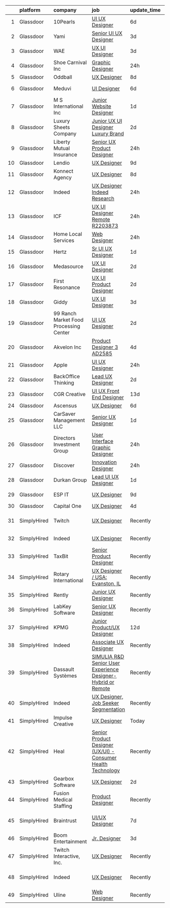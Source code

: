 

|    | platform    | company                                | job                                                                                                                                                                                                                                                                                                                                                                                                                                                                                                                                                                                                                                                                                                                                                                                                                                                                                                                                                                                                                                                                                                                                                                                                                                                                                                    | update_time   | location                      |
|---:|:------------|:---------------------------------------|:-------------------------------------------------------------------------------------------------------------------------------------------------------------------------------------------------------------------------------------------------------------------------------------------------------------------------------------------------------------------------------------------------------------------------------------------------------------------------------------------------------------------------------------------------------------------------------------------------------------------------------------------------------------------------------------------------------------------------------------------------------------------------------------------------------------------------------------------------------------------------------------------------------------------------------------------------------------------------------------------------------------------------------------------------------------------------------------------------------------------------------------------------------------------------------------------------------------------------------------------------------------------------------------------------------|:--------------|:------------------------------|
|  1 | Glassdoor   | 10Pearls                               | [UI UX Designer](https://www.glassdoor.com/partner/jobListing.htm?pos=115&ao=1110586&s=58&guid=00000182b4e401ca8cf4d1ce8aab8941&src=GD_JOB_AD&t=SR&vt=w&cs=1_b14c8990&cb=1660892218157&jobListingId=1008068339387&cpc=8A48E7D5890B96AC&jrtk=3-0-1gaqe80feih7t801-1gaqe80g0ghqi800-ed42256ef29aac25--6NYlbfkN0AZhccrYCUSJlZEde1UnGXnwlG1V9FU8luw-eezWnVYrwyqiUgM7CrsMn5ovYsWa9GV-mKp_rYDWUG9r2XSS5MXh8_Q-Vde3_pQidAfGnJ5vR87V7nutRlqXDXOcjcwfqKrhYGxJCuEwaod5jPnoJR6rHahD6yaDDE3OaUSfviuyOel2WMFyfUjanNNTw-As4mIWgeMsdFEgdSVdljJZXGv5S29go5jRDio_wX_SZ2sfkV-vSL0bF5EIPN_XM_0hNY-WpFSv-JMa3RAsW-2wuhoHll57Z5ENXWOumhOTJbW64ZLoQaaeqL6EBtACBMtIIow6_4AwS1-rXYXB7MJct0WBwMCLU2I0vUMuaix1zjUtJJP_XsPQHMZ6jN-Kvns_red4DothcBmkBj3imhQZoSTs6yEAXRcIHSfNLFd2UCGY0-ed1-n1WB-7md38Rem5LA%3D)                                                                                                                                                                                                                                                                                                                                                                                                                                                                                                                     | 6d            | Tysons Corner, VA             |
|  2 | Glassdoor   | Yami                                   | [Senior UI UX Designer](https://www.glassdoor.com/partner/jobListing.htm?pos=117&ao=1110586&s=58&guid=00000182b4e401ca8cf4d1ce8aab8941&src=GD_JOB_AD&t=SR&vt=w&ea=1&cs=1_4a8ba515&cb=1660892218157&jobListingId=1008072292653&cpc=E04C949A9101C6A2&jrtk=3-0-1gaqe80feih7t801-1gaqe80g0ghqi800-8fe57314eb925a75--6NYlbfkN0DsBOlmEAMqZtav1V1WKZO3RUElpafjggtWvxyDQ3xFSp838B2Cke2NmBlZnmS72yL4sjK165oafWdd3T1ibrs6M53KQ3suoJIc8f_yAK6EOGe_TV01OzYZ8_jSvqYzM2_K2P1bCOY90f9JWf5my5DVmPcOREBN51c5S3NWb-lfVjY4sb5fXy1gdakqt-aW9V2eUqdbA0RgjPdsi3EEPuaWBpzWKeg4gJvkfvsKU-BtXcGKBbQrm_4XMJAiXLCaqg7FdXy1SiUtQ844ELej4QMz5Qo2dL-pz6IqaXDUD4A5I_dzWlnXMWNJRRLJbf5oGRrpDRhrNn2d-q8rqwK7olsyscwfqGCJcDeryoWeAMiXhuZSnzMOtmDdXnWfxxqTKKQRKXqzTIHZOoSrzWUDK7GLM5uckbnIYF-H47c920-rm0u2yKyPqIw298iACvb-XqG83cAxNRERaLtFZZTWwdRY5c-0H2Q-MpMnVI70j8ZMUUCgWcFnKosBVAIkeGNAcvj_NI_QKXnIMg%3D%3D)                                                                                                                                                                                                                                                                                                                                                                                                                           | 3d            | Brea, CA                      |
|  3 | Glassdoor   | WAE                                    | [UX UI Designer](https://www.glassdoor.com/partner/jobListing.htm?pos=111&ao=1110586&s=58&guid=00000182b4e401ca8cf4d1ce8aab8941&src=GD_JOB_AD&t=SR&vt=w&ea=1&cs=1_7d9ff309&cb=1660892218157&jobListingId=1008071569353&cpc=40021B6B9FB64F38&jrtk=3-0-1gaqe80feih7t801-1gaqe80g0ghqi800-6911699f14f7299b--6NYlbfkN0Bl9QJxqCZcWcAyXa034HOvbvet4oZucNDN581_ynRfl1w4Z2vSbYLN9J-8UY_LNbigfVgf7rLsZLZhP8JLW-j1J1fPfhutS-AJo4xdbvcNNY_Of7F3E0_8M2DnWvfsBL9D2vuWh9ZMJdjpL0ryj9tSIDe6iLz56nPC9JZDAzcRuAtLwtMBc-5dNFrDTUo_JErZPqj0do1vW4iwB1XkGLSFASeUkrdBFrjgFr0L60sAL_wXeRSin9EdFItpH9PTAq6KIVGL2iR68EnYcg-eQsknRAgacgx5khCYQN1taEEZrGUyZc9EHaS_MEAgvmGCyLS_RTDspVWBMARsEcDXg8WOZTRGTvJIKnNQjceiX3b7gtSp6tBHmA1SFlK7B6k_HsvCgj3iK7hAm8JEvL6zUk54FgotS3gc3a3dbxAOOdFbwlMb35Q0humbDh2yTrBRUQ6YQL12pbR4zgJKAtEMNtZWpxIpqNIvypG8gp_KFjD4X15BdBeBYVMDkDdOkhqyPhfEvrdpjJSPqg%3D%3D)                                                                                                                                                                                                                                                                                                                                                                                                                                  | 3d            | Rochester, NY                 |
|  4 | Glassdoor   | Shoe Carnival  Inc                     | [Graphic Designer](https://www.glassdoor.com/partner/jobListing.htm?pos=110&ao=1110586&s=58&guid=00000182b4e401ca8cf4d1ce8aab8941&src=GD_JOB_AD&t=SR&vt=w&ea=1&cs=1_2b0deb0b&cb=1660892218157&jobListingId=1008079094688&cpc=6FC5BA77C9A4CD78&jrtk=3-0-1gaqe80feih7t801-1gaqe80g0ghqi800-08ec2dc67172a84d--6NYlbfkN0DXBwa3qOAti5dsH4cJZzTtmfpav-_FjW2Cv9p6tjCthiXDFy3D4l_KnkK69y7sNZFUwtx8s_j24f4-TvfbvdwKrippb0s9RXQlCIGPXhpVbORsWhW-h7QjPublLOaFFfO7zfO1J4we_DA1WqlknePeG0kPf6VKGC5ivcSD9MmUHHbQYitDDaIdbkDsFfkrFAVWGi8yEhBB4NJv9NX7j8NRIOki86-h8AgkhY9jKvmhi7TWWhrZLC1tXEtljotVUlewT18W32TLFvOxilVqvK_5oCn5FdI_tD2cMsBhBNPIKuyG2kSORzggmeEedCeVzs0rGGiKQ38jP5g9jBLnUzqTLbENU9tTUiio8l2qG-YeLETUKiu0F5UufD1SqUdflkN-tfvQULsayIUvcI37a3iZQoRlQb6S0nO8ucGkZU9soTiEc4EthpQcK3HMQ9prVB4E0ttKRgar7Uq_Dw1MkLRhS0pUgyr7q4OPUdubruf1Llx8uyNuvaP7UfnHoITJLKQ%3D)                                                                                                                                                                                                                                                                                                                                                                                                                                              | 24h           | Fort Mill, SC                 |
|  5 | Glassdoor   | Oddball                                | [UX Designer](https://www.glassdoor.com/partner/jobListing.htm?pos=126&ao=1110586&s=58&guid=00000182b4e401ca8cf4d1ce8aab8941&src=GD_JOB_AD&t=SR&vt=w&ea=1&cs=1_68dd4696&cb=1660892218158&jobListingId=1008065550748&cpc=3DB599BF2F4828F0&jrtk=3-0-1gaqe80feih7t801-1gaqe80g0ghqi800-13a53b514d376306--6NYlbfkN0DziAWqLD5XV9TlwCv7ToMcEMGvo4Y0raIGKY7Wg0KrL3iGx5yGQHVpqcwrH9QCqcIn6oJl25_MGg_osxpx4uNaq9xXD3FGBjmBsJ9oWYNFeW9KjNwwlEIO1ycXpO1bypm5bsoa8-TPq5q4RC-KmjUN-AvNciVI0QPCmdJBQznJb3H82UpKN-dvarcR4msHSuCbt3BXYluttWzpUK2rVpaWS5KP7gJyBShJdqo2cxuZuamOYRTadaOObekPvW-1sqjQp4F0_QtVmHcyOng7N3OlhhQiwfm_wBbOsw-rNNNHaxDNVDo9_kIurk2vJG6B9chrV5Rm0uq6T353DszxYSEW6MJuWaFJfGhFeXdR4MApsUDU2rxhTev1mkTUAtV79kghAsSNIlAoN0khhQgb5R5kQujFR3lMZsVPPONLtobVM2Kf0h8pVx0nkEuK316KXL65hT_Xd0KdxdAdtOy-_mARnLAyklJPQPN2IFJBbJdTKZiUpFHsMo4w)                                                                                                                                                                                                                                                                                                                                                                                                                                                                 | 8d            | Remote                        |
|  6 | Glassdoor   | Meduvi                                 | [UI Designer](https://www.glassdoor.com/partner/jobListing.htm?pos=121&ao=1110586&s=58&guid=00000182b4e401ca8cf4d1ce8aab8941&src=GD_JOB_AD&t=SR&vt=w&ea=1&cs=1_e15d3056&cb=1660892218158&jobListingId=1008068881502&cpc=5C70DC7FEE0D01B1&jrtk=3-0-1gaqe80feih7t801-1gaqe80g0ghqi800-980308700143d62d--6NYlbfkN0DVRqkzmoOxYUgbtv_NK1ArUzMkNzca3f6VDkrWk8UyNANrT2oS1mH125LnxL2g3tbIp5mPYmdvEbDMw3koENZl39s8SGzhP_4YQKb6Mt_cXZZFdXmnjxnNbmn8pPlfIhVsoPUiIOjLHpmC4DnaSbbPOhdnJXldqz219CVPfepm2zEUyvcfpZMITFD-hJmLEl2KI8fMTkRgH2uUZK6okBGe8lxaXKd5qRTQYqjblHvGOu_9yo707ZxQg5nUk8wUvanRcYqE8J49AALdzsj54fcAkeR8fAxJ5Ut-DX9ILfbB_yTBtV7FZZrdLy-Fgm_jN-AtCrY2WuHdq3zH_VlOZI90BpI7ozFHp9Ml_UenSK4tdlsI150Jy_ib59MWFL8mwPBg-lsuOm4QdEWbJetmZC53OhHgMnCqVte88Ldtlw7PbgjYGDJePFf_IKEsuBCl977DxA0q0bp-nGlon9Pv_YnPot1ovMcJqR0Q416ZpZu16NTR-rK6ntEidUdjAV8-rO0%3D)                                                                                                                                                                                                                                                                                                                                                                                                                                                   | 6d            | Pawtucket, RI                 |
|  7 | Glassdoor   | M S International  Inc                 | [Junior Website Designer](https://www.glassdoor.com/partner/jobListing.htm?pos=120&ao=1110586&s=58&guid=00000182b4e401ca8cf4d1ce8aab8941&src=GD_JOB_AD&t=SR&vt=w&ea=1&cs=1_33771331&cb=1660892218158&jobListingId=1008076344614&cpc=632C08DE5A4EA969&jrtk=3-0-1gaqe80feih7t801-1gaqe80g0ghqi800-0cdeb1e93820ea3b--6NYlbfkN0Agvv2PNrG4fo17wRjtZaDfm_r31jTH_nsFWftIhApXGNfkzB-0xlDOpFGDjaoTkELdz_ocnpU_q83d42tEL11bC-gek6fd3ZtJ1kVJ1gN-Wyk_ASHSN6tAnID4dCZIduiFVsbuazI75ZKxA_RqFjheHRtjhndEITHL8htmG7CP8UA7h5XoFVRa-1Ix9T4YiSUGvftzcYtxRgTnpo3P490tvsj_lgrAHehA4I9DYwDwwZAdKEj8h8aWRQUd9o9x8e4OxIUbXVV32sCl8JJEyl72OhAW77FWxGOA_GmbvSpTEZYHT234AJ4B6ga-ID4TSeVSUsV0yi4vBvPkSYSVObKluHjJLcMRorZMO9wGBuXr6hToXdMqDgUP2TAY8wMoYv_PN91xTykhux8O1DRHcnyw2b0TShECua1kf79qvgummowYm56k05TN2ibNuUOmSHFFUEimxCuAjq2bsuEoLV-0zvAFPhBMNYHQDvi691AbRZEyb8m0i_7egxJq6E_yCXGpBan2czAqwA%3D%3D)                                                                                                                                                                                                                                                                                                                                                                                                                         | 1d            | Atlanta, GA                   |
|  8 | Glassdoor   | Luxury Sheets Company                  | [Junior UX UI Designer   Luxury Brand](https://www.glassdoor.com/partner/jobListing.htm?pos=125&ao=1110586&s=58&guid=00000182b4e401ca8cf4d1ce8aab8941&src=GD_JOB_AD&t=SR&vt=w&ea=1&cs=1_8745407e&cb=1660892218158&jobListingId=1008073834409&cpc=BAEB662971763A76&jrtk=3-0-1gaqe80feih7t801-1gaqe80g0ghqi800-7255d45d9ae31c4e--6NYlbfkN0Br7LtEJ0DFlkoiDlUMZAOpIyS8LeaymB875v0QIbCYGW-5913O_i6MmyiujM7eVxmufN6tZLrSMix7XAxYWWByzdx-IQqZWIlyabYj6Zqs9Neb9SKzuzDG5K2fcVNlifcn8N6l2oX06OWSr4fT-YnFYIssD9-PnOJ_YVgGEeQvrFq2h6TzJ9WWOW2vsduq_BIOLSJ3profKQTrL8YKy-baUSnN78g8V-Tgs9Y7C5DuOybQHImJMsEvZ_Yj1YpHVnZ8zRoKI4YNc3o0cvb-f8n0Yem8g4FpSihYg3AgFTOkYfdATmuW5rHspruECL4-8BzH-MuDpRjMPlD6YxNqcdB6l3PDg_t7zSj4Nvoeq_ZsyLn7B1T6LUFVsJN8sRnrkvpHN0Mra-vCsCrxZPs4Kl1HmEDakmoUaxLgAcUa_LFavUkOH-fOiNp27C39OLvF6vnNK-T28oyoUeTQcFtkA-KBSyr8ltZCz5aksVED4HtrVdKM4vg3mG3xWVJwRJC7Mx7bh_Zrza0lvQ6TsAr3b270)                                                                                                                                                                                                                                                                                                                                                                                                        | 2d            | Mount Holly, NJ               |
|  9 | Glassdoor   | Liberty Mutual Insurance               | [Senior UX Product Designer](https://www.glassdoor.com/partner/jobListing.htm?pos=114&ao=1110586&s=58&guid=00000182b4e401ca8cf4d1ce8aab8941&src=GD_JOB_AD&t=SR&vt=w&cs=1_3a3fe45c&cb=1660892218157&jobListingId=1008079254936&cpc=6EF74AC2F94C1840&jrtk=3-0-1gaqe80feih7t801-1gaqe80g0ghqi800-167f61ba4c90c413--6NYlbfkN0D19kSVUiNzG2UWy1lRGehFMusHrHGUl8ru40ax50wmt-THYVDVXiQ1RxehNPznEJEgDFJ_Po_ojUknRIMSbhcv3hLRHaNBjkPkODjvV4e9XgOxx7Xx0orrY4_XcCHzVP_WtpVxnaT3w_Ir5z0ALzLUPh8B9e8XFHgpHsOyu_RBQxNdmF8ulanT4pc2wQHQQ4WSPfCRpmVn9Y3ebFKeLkqjMCkCevT_hLlPrgP8Nx6jSjuYdP5-cCgbQvg75k5jmF9RSGL0q1OEe_-NFkXWuXoa3Y7OR7FaXDHFQ0X2OzIPxdntAeUEHfEjoboebzvGrseMXjAgolrojtiGqyXe8YfaA6i5MLBEBrOFB_fac9zWMVmDb3yKFn7kXU8dH2fvx7Vfg0jGLADgMGCVk71crxZzQBgupL1ka1pnJxIxouPbG0aNQnqnzYKb7vwAZYvqswMqUnnrLoWS9ZXkKPY_2x3HVwkUMNbXTKxL06fHUzBIHWjEBcriT64NZ-HW4deMxyLLVlR-oh8d7WTTiFu0Odj5GYU4Wfk1Dngw0iN_MvkrbMtSO6RZDctLBBs2QVPt-1YKSBBTCzRp_MFnHsUoDk_9eVfpof_mKwc_xKGAygS3_LEoT-x6RmETppP5pMK2q2A_vHPCQxKvXA%3D%3D)                                                                                                                                                                                                                                                                                           | 24h           | Remote                        |
| 10 | Glassdoor   | Lendio                                 | [UX Designer](https://www.glassdoor.com/partner/jobListing.htm?pos=101&ao=1110586&s=58&guid=00000182b4e401ca8cf4d1ce8aab8941&src=GD_JOB_AD&t=SR&vt=w&ea=1&cs=1_0fef1b5b&cb=1660892218156&jobListingId=1008063542925&cpc=C6B4EF5A80B9F897&jrtk=3-0-1gaqe80feih7t801-1gaqe80g0ghqi800-a6cf33f0da7aa4ab--6NYlbfkN0DeDTa8A5XXaP3hF5RUeGNUidlMB_lbQpEViSkLjPD18H4tnerHt4majvAAfyJrokhbXvatFXVw-Z_JJ4Q9pLj-hnrVK8uKuSnv5vvZvQV8dgHtf_LwYcQ66ho1cgvat75PWBUsuNN3nGAYgPZI1m-hlPHpuHTMp3a7gX3bplL-O_1icY7v_BGwJEDAFnLsDEjH7XkHK55utigFf1L1aBz3sHRmn1bcak73KUV2eTYvmoc-I_A_0GjUp33NyEw1M8dRlcqsWN1rCsEauspZpBj2KjUDwSVYYz5ntiopDAh-Dshs51cJhssjCRbpEGJqtkcsEcqUr7ZivjLRVSxln48dQKPI2M4MwUxoyB_0yO9Sb9gjKg2BUnzkoMrRznSzY8MhgSCaZ129jS0OY_ptNjFV5MiKaMpqNZhd2UDtqzFEpY4i1RpxpS8P2BS-a1ihvPpkfD3iY9eC5qquXoyGDC3HKNGWpJ6IDn18cxelWDQiQ7YbTl2F80_EmwnUJLOJM2NN7CvgCTBsvBlGZsyaXH_QMUmuc9Sv-OwPOQpBwy9Po4XWqC3_x8vXnJpANw1JvfHi4nkMRVpEnc0PO0Sj9LFqCB-1sT26dtFIG58Tq0WUjNXpMFCITd4R)                                                                                                                                                                                                                                                                                                                                 | 9d            | Lehi, UT                      |
| 11 | Glassdoor   | Konnect Agency                         | [UX Designer](https://www.glassdoor.com/partner/jobListing.htm?pos=113&ao=1110586&s=58&guid=00000182b4e401ca8cf4d1ce8aab8941&src=GD_JOB_AD&t=SR&vt=w&ea=1&cs=1_840bcf66&cb=1660892218157&jobListingId=1008064930082&cpc=6BF42D0955AE9A34&jrtk=3-0-1gaqe80feih7t801-1gaqe80g0ghqi800-dc02b4f70544bdc2--6NYlbfkN0A-7AasZqH9Qn1Anb5-SGr1cEoKuvdHr_Nh2LwbaEhTGDPwrk31wGzsRusojOHg9Xx7Dh2ZCr8VFGXvIHx5-2sqcFB44Ik97kPjnXtKWEpUpISqjB2sbArCsAsID1ta0fnFl44hx67TjN5R8bTK05EN0qPl108XJpMmlJteIS_zm6elyNbTp4x9v-WeEONkQ2GUmg0gsuoxmHd9Glqg9DPqirCnizbjyDMEIBPE2ulHfng2p4ntBqtGHbI5CBw8i3J_JM-Eho-RS9YQZnVpqIyiwQ85qZUkFXIUpSgWVPCYtca_H7tN7kqh4C39FQ46eMEVL9QyRtWcCYBiQP5EXXdsIuhw84b2J8bKQXlVvgHdkRVOnl0N0wroJN3GLGNq1X8fNmYlGvaPwEMzKHTL30DGcAtH58PIdw0Uw7PGeBvLfnJvjfWiWDUZHA5gWbv-nutVWEETiDGrAgSq9XRADBumpsGmcLYcK7wvQ7X3oyXP7VPMd48Ewj1V)                                                                                                                                                                                                                                                                                                                                                                                                                                                                 | 8d            | Remote                        |
| 12 | Glassdoor   | Indeed                                 | [UX Designer  Indeed Research](https://www.glassdoor.com/partner/jobListing.htm?pos=127&ao=1110586&s=58&guid=00000182b4e401ca8cf4d1ce8aab8941&src=GD_JOB_AD&t=SR&vt=w&cs=1_27167697&cb=1660892218158&jobListingId=1008078754331&cpc=6FC5BA77C9A4CD78&jrtk=3-0-1gaqe80feih7t801-1gaqe80g0ghqi800-f079e87ae7e9ca05--6NYlbfkN0CiRNM7CVr8YueLFKlzwbFWI0o7IjV438l4sVrvKZ0flpURU_mqoI8EbsK64YRr3OARUP61HXq6ewxmXwO2_ICvR5Wd-q5gy1ntIy2ZOm0axFQRgYEJ8fmJe1we47ydkdgpmnPI8h9IzMllxg--bixVRQ4SfLJicWpHcKFlCZ7QTOyorWhJpYA3Y7DaZJymGIt4RzpIIYWNXEpS6Mi6StWzvhr0_mU_RWJ3O6SK6n6bU_JSC2hGzTwLBDsk9yg754olERJEzYPpAmxAabeMuZ8o43UZiQPZlkIiyP9IXDjl_0nWEmjZa9FFbg55Dl-JH2PHOlNMmgt588mFV_7stcaxrJV4Za9EYV_uT3GaE-a60vOOJyE4raM1VWdEdc4hSVomvyVWi1q0ytf59-FRhWz_30sQJOJoVdJu_eW0DCwAhztTgMea1ZmbDJbPuRpVn3YGb9YOtHY18UYfql3n8ToJyWEJ7q0FMubzQUMhpSKJI9KthGUIXG5Noq3eULLJSJax6TDTyY_d6kIrVNIonTEYhILoxF3e2QsEhLQWV9TIVw%3D%3D)                                                                                                                                                                                                                                                                                                                                                                                         | 24h           | San Francisco, CA             |
| 13 | Glassdoor   | ICF                                    | [UX UI Designer   Remote  R2203873 ](https://www.glassdoor.com/partner/jobListing.htm?pos=104&ao=1110586&s=58&guid=00000182b4e401ca8cf4d1ce8aab8941&src=GD_JOB_AD&t=SR&vt=w&ea=1&cs=1_db1e751b&cb=1660892218156&jobListingId=1008078989093&cpc=AF02A54CD0F60729&jrtk=3-0-1gaqe80feih7t801-1gaqe80g0ghqi800-b516ebbcace7f166--6NYlbfkN0DSYylACSg1DQGEyO4cxxwKRDBdzsQD8Ezqb3xaeFD8w4o2dn6uKYBvSUUltmrhMpeYpFOnDtp6ZbUKc_4wB9-1lIrmVGsrhR89mVdeaDHFXZo30w0ODU-FSGg37KS1G0yvNE-vD0--OoettTDrSkbRy4ry0h13vJQkJD6BVXqKkdhRNVNE0TjfS-HTpMqhwIL-8SnyzCiZhgwfkM6z7770kkMM6u6lZDM8yrY-0FoUYcbINdeiouEfjf7tee9pkq_5y9iM5TvMc87mdiZbqpryzaji9YrfIy5z9UJOWVGPjUB9WFr7ZGpM549weKefOB1MyzZTwySNYt2qumse43ZgRK-cjkRCQwpJymqEjShsgTqpS1nGO78c0xEwiMo08lUvxqjW-tnGBb4FQwGjbIhVhfYL9tfJROMUiBwCWpOcNO18IRxahCBm2qqz0dQ-Il-qlTSqZqQqovVhxkExVLE46R091Zcw0U7MRvc5vVQyT-uLBlD2LhNMC5bASk6HHnDGScey4tyvca6EW_iI5YUv)                                                                                                                                                                                                                                                                                                                                                                                                          | 24h           | Remote                        |
| 14 | Glassdoor   | Home   Local Services                  | [Web Designer](https://www.glassdoor.com/partner/jobListing.htm?pos=109&ao=1110586&s=58&guid=00000182b4e401ca8cf4d1ce8aab8941&src=GD_JOB_AD&t=SR&vt=w&ea=1&cs=1_ff039685&cb=1660892218157&jobListingId=1008079005457&cpc=C0FAF87ADD587446&jrtk=3-0-1gaqe80feih7t801-1gaqe80g0ghqi800-9196339225671a71--6NYlbfkN0CaJxK2np_-hEPpVB4e49oBOKeHzxQftKhZTomnqwc475Dy34VE6Z45XteEf49UPongBe91DEkOxKCfyzGH_ZDtwmfgZDz9TpYZvOWuxlupcoGOBwrb1Dm1xFio9DXnOAGYUhi9tnMeiOCQQVfvUuBys-lq9oShBg7I8EOe_SjVZLL9WsGzrIhO1BjXK9f1rdAYIcWCAzThMo_xOjOwef1VgMdgKVYsJodqYSyMME8fcKX-VslELOAAy_rXoroHci18G9l3yjKqNyLSCfHiu9wV9Ghg2t2gixI3ESdLBP4OOnKpIxbxo1HnM39JPI0HmXT9oYG6nLaEnbEJMsHbWEJuk_x-EdjnqT8RMTU-EdqSctnNvurkr2nAxPTyszxT_5a2LVzjRS3pxeyv60WG_lgtruV5Qg5nPzdo5L1YXMVOZrm9nGTAujgoxsoEAXWtrwj_ca20GirN2MLJw-gGzNYn9-qP5MalbgNPaTPL15XEshU0kHJw4zJ9ekvY4V_8blS3Fnflpo7pKQ%3D%3D)                                                                                                                                                                                                                                                                                                                                                                                                                                    | 24h           | Edina, MN                     |
| 15 | Glassdoor   | Hertz                                  | [Sr UI UX Designer](https://www.glassdoor.com/partner/jobListing.htm?pos=107&ao=1110586&s=58&guid=00000182b4e401ca8cf4d1ce8aab8941&src=GD_JOB_AD&t=SR&vt=w&cs=1_87298bac&cb=1660892218156&jobListingId=1008076830522&cpc=EE7F0D06914A6BE7&jrtk=3-0-1gaqe80feih7t801-1gaqe80g0ghqi800-2fd2da87f72e4e66--6NYlbfkN0CY2bW1_UrvxrGosjvcoJFNB3pSLD1pqDJ9L6Rrokobn6ynFDR-KCNFnAqspA82EP7D97uoZB1YjqiiPGJLe-TjOZ8gwdd64KuEkz1mIfoH-52dV5F9s1do4lBLV_PcbMUHt0eSZc0gOK3U5fPEV9VovUNnfmxkFjHCd4dZLwP8VRt30rSKZxHr14Ek0cJg887EAosFVcvyWCYYggFxUhX7sX0Z3ib6-Ml0fnCcgpJnj3wkpx3-n1DnmmOgF1oqo1JfYAxlBscd2h8pSIqDoXkb7mtedwcHRdwHqawpeyVZOQvNH5eBNT4nNa1DcKxfxk5Gg0tP-bSfcLB5tkFf-aHSwOuoUZhSUuLVqcZrG1P9ekIRSbMCovdHgUKGedGSX2h7DeL36at2CODe3_JnQm_GorJB9dyMQcKpFL-LT1csHzWQKH5rQpbFJ0VSoh21kUX17uaXt-AOpEfzozzPhO0OMoyjtX43EOMiMvppL3v6ejMWzdrb5cEn_ee9-8NoG29NB5xmmVr1aQ%3D%3D)                                                                                                                                                                                                                                                                                                                                                                                                                                    | 1d            | Estero, FL                    |
| 16 | Glassdoor   | Medasource                             | [UX UI Designer](https://www.glassdoor.com/partner/jobListing.htm?pos=123&ao=1110586&s=58&guid=00000182b4e401ca8cf4d1ce8aab8941&src=GD_JOB_AD&t=SR&vt=w&ea=1&cs=1_8506577c&cb=1660892218158&jobListingId=1008074169689&cpc=BAB9AA3F436D8911&jrtk=3-0-1gaqe80feih7t801-1gaqe80g0ghqi800-421cb7d4c642c9c8--6NYlbfkN0BhNN3PPgKPbTMZB0Y0J5JTZS3FnMM-ugqbblX4_m-srDJielPNCs_lvQXXEB0CV7NWUgxl5z2t1UIAyCfbjHajsk3oBeuKbPqaf-DtcU4Yj_TKaAt-nJPShDbzxcZ_Hqra1Z5Gt5pYm8uipMHOku06LFgWvZPad8QEgiRWeKiBRorQGUvtnXVfS2LTXhMkTFd6FvZXjcX4OOAKWPsDeiadLqb6SPT5p9R6by2XE-MWQhUj9ftz1i9JLFAs8nXpXCAw3UzHGIapeNhCoNtidSDsuY-7JJipRgbneH4Q39GcFfyUnkNSgzk4BMmLZ5_t361e9bEwL_Zn0O2h_vFKZCiwVTMBtwLQZr3nt3R50zXox1_A_72G9gh72uBX_6mTIRbVy_LVpAnwpojj5ub9NZ9HDbDp3cwiRiRS8kHssy_6JB_-FUTJOUT5794YljlhJyS_jSYKMkqjKs1ThsQq5gkG157gZrwuqY99nFaVXT8w_XWaenJRZpnrsw1GWwqhXys%3D)                                                                                                                                                                                                                                                                                                                                                                                                                                                | 2d            | Deerfield, IL                 |
| 17 | Glassdoor   | First Resonance                        | [UX UI Product Designer](https://www.glassdoor.com/partner/jobListing.htm?pos=128&ao=1110586&s=58&guid=00000182b4e401ca8cf4d1ce8aab8941&src=GD_JOB_AD&t=SR&vt=w&ea=1&cs=1_b8607a96&cb=1660892218159&jobListingId=1008073633770&cpc=01657B10174A43CF&jrtk=3-0-1gaqe80feih7t801-1gaqe80g0ghqi800-45a1e9b2fa0f0f98--6NYlbfkN0A67EbyqQZ2m7633xFuWhEzGHB4JWu7JYf7ZqKJexKnq-ewtEJ0iRSzNpebqvhoIpdb03KCrojhJnEvqOB-r9fr7Ydf0eKQOaScApv75GSj-XgdoSIBLxU7NgNg5yIze3MBoo_oCIvJ8ElDlZjZqUDa2RFmrCrbfBS8wXuJ4jjcFin0dfamKsRszTaw71lgKIEABguS1KXsOmlvq--4XzaMqMNFfOt4SsutFTWM7XZmN7fFk2E56dn9ZQDiCCnH_60aG-Es_yjeQRBDc6GBLc4ONaQV51VxbncDbe9MHnR9guVc3u3J-dfFqV9l3MLVM1jDN4UZK4fSPVMvsxukvjPDoHKVpgQGEIONQAIDpuYIv19Zpzw4jbIcnumF144XSjZKDAhjHetHqmapMnA4Z6_AYbXTID5tRVe716jjqoliyhkuj0bM4TF60sdPGTD4daOAoH4WCzIMTXjUqWqGtIFIo6qZdi0C6rAknMM5g-EQkbTqERywZWLPfhJU31CJw2A%3D)                                                                                                                                                                                                                                                                                                                                                                                                                                        | 2d            | Los Angeles, CA               |
| 18 | Glassdoor   | Giddy                                  | [UX UI Designer](https://www.glassdoor.com/partner/jobListing.htm?pos=105&ao=1110586&s=58&guid=00000182b4e401ca8cf4d1ce8aab8941&src=GD_JOB_AD&t=SR&vt=w&ea=1&cs=1_75b120c2&cb=1660892218156&jobListingId=1008072014535&cpc=3F4BEC3597F56A5D&jrtk=3-0-1gaqe80feih7t801-1gaqe80g0ghqi800-e1e5c4a2a4a42ce7--6NYlbfkN0Cd5ZvLdai7cR0fypH5_WiGezUQesq24dbKuF0ly35yaxRTBN3h8ZOqIYryRHVt6TiXi9NF-jMMuDxLyJVKabQ2BAWpxDOFR-0tnGcLDuFvxKKQuyBUmeYRxhVEY2DmDYoUtzSRaWNkh1V--uyRkgBZMGrF6eh_BBKN5vr6D1jqyep8EahbFr_saJpSOqMWQ-M8rSvaoLwxnFolkn2F1clU0M0-NVJy6N4NSeYZzq1H8FURx7fOa8Zlv2R97O5v8_EwZmtMPHcG35g7WKsLM45394jvC1Phb6FmZFXiN5hs21VLKelRjuKu1ydtbUl2nLIdAQ_zc1PfflxDYm4n4nHRMmdQgsaUUAZPX_QBBDAWB1doUIr5AieOZwQkCFDq9UenceC5VXDIE6ESTQO8AomPGTWidn57foOQJNIUBQmUR2Fx_yzEXqNrxTdlWCzvbOcOlwUe-eI7rF8OKVmFWxcenzcrCPuZWPFDbrJUlSLapscdLt2iUL1Ned40SjOOLtRpAa_Ij6KLQQ%3D%3D)                                                                                                                                                                                                                                                                                                                                                                                                                                  | 3d            | Austin, TX                    |
| 19 | Glassdoor   | 99 Ranch Market Food Processing Center | [UI   UX Designer](https://www.glassdoor.com/partner/jobListing.htm?pos=118&ao=1110586&s=58&guid=00000182b4e401ca8cf4d1ce8aab8941&src=GD_JOB_AD&t=SR&vt=w&ea=1&cs=1_b420d786&cb=1660892218158&jobListingId=1008074211425&cpc=75B6770C194DCF89&jrtk=3-0-1gaqe80feih7t801-1gaqe80g0ghqi800-7d9805047e0e1a7f--6NYlbfkN0AVD-qZa62sHEkA2mZ_rsedj0_PZ5O7HnowWDrY25sznbFdf_8x2NEFlwhy76k5Ykve5f0uSFftH3VZZCjRlTx0fr4EUIjdkmppzZlvdRU9YKb65lQDvkMSsfPkIh4J03MsFcK8bRT0c3JBv3JE4QjwLp5Z0mY7KhDVOxcGgUaVRNoUoUDwyj2JP3l6jAhp5LRO99CoYrdTwJTIlqEs3d_1as9BChVXL0V9THABkd6nTszbCO_q5HzHKNU5sz9ER94KNxCyMT5Hly1gU6aaCzfSxJGn78S5gKIqxrDdEA5hBLnrtziFp1aC7fqokeR_flnBbbu6_EZtKo9pow43Hzddw6OpusewftIGu_JHwQ-5q6_5Z3loA0vCO_2UstxoQXQ4QskoRg40qh4C3Meu8TtX9voCt9DxP_dJW8KQTjCiJaP5eG3sc6CXKKHn9bMBd8-d_1yGsOoJLZZqdXzK1mQu-ByLk0hcSEM0a9AY5baPWEXD0140lmC1n-dinTOu82M%3D)                                                                                                                                                                                                                                                                                                                                                                                                                                              | 2d            | Buena Park, CA                |
| 20 | Glassdoor   | Akvelon  Inc                           | [Product Designer 3  AD2585 ](https://www.glassdoor.com/partner/jobListing.htm?pos=116&ao=1110586&s=58&guid=00000182b4e401ca8cf4d1ce8aab8941&src=GD_JOB_AD&t=SR&vt=w&ea=1&cs=1_43b47020&cb=1660892218157&jobListingId=1008070520617&cpc=983919718F9DC6F6&jrtk=3-0-1gaqe80feih7t801-1gaqe80g0ghqi800-67d80c313aa6287a--6NYlbfkN0BedaSJ74Gjs1g2m8qO5X9JEW7GLVUAx6MMatG1vm1iFfTvCtGijWApIoAtVzQa9J8thRAHlBs6i1qpmzFb5cvyMj4GkMYG2LXx8U6260DIMrWGgmeaNjoyvckAIVEQvqOkqVxMa6ubk021IQHCTzgrENbdAf5fMIl2od93QsnjdFK7fc_Pw2yUHkUO7oZ20b6Saq3N_qxnT5t3zFmA9d5Xo5YKx8Tqd7_vIfiu41cw0I4yHK_TOUHYjvpYiNpA88DDYHkl2U_LbBmjJAHja6VRBs7qaBMXpl6vnjGFZLfdyJTXhByx8MQLul0Qtdt6E_JT-etSFq1ifZjlQHPaT-CwbZMNsI__TSkOD65EkHrk7mT94Ndd1SHFXKsnKLgi5nfxkISCEKA3WbCVPvRfPaB7aAvr4AizRQaOKDcjwaEAgeHQVugRm6EmwDtsTAjIxPFtZUwLt_Q-ykiIj6LAMGL1a0x2m72-nvLDU9jU5dK5A980_2hUibVso2-saHMT02LPFC4VDF4ffg%3D%3D)                                                                                                                                                                                                                                                                                                                                                                                                                     | 4d            | Remote                        |
| 21 | Glassdoor   | Apple                                  | [UI   UX Designer](https://www.glassdoor.com/partner/jobListing.htm?pos=130&ao=1110586&s=58&guid=00000182b4e401ca8cf4d1ce8aab8941&src=GD_JOB_AD&t=SR&vt=w&cs=1_11840be4&cb=1660892218159&jobListingId=1008078787075&cpc=654405A9B1E0A9F5&jrtk=3-0-1gaqe80feih7t801-1gaqe80g0ghqi800-42f118951879b051--6NYlbfkN0BvKrLyj5gPmtZO9T8euul8TCxuuKNOtzRJOomxnwSEodTz2Bc-sPZl5OJ9R4TJsNeHYhrugG-GuHqQxA4XymeaX0vxwiBRkm0nXG2bzwJoLtia4j8rRJVPi5PAfL4q5QnXiGzPugzDTOlh_oDEI-Sl30BP6H-JT1iOqJwU3vO6YGPwqJQg0gWRIDpGz86WO4mR-k8GyVZDvp0b4Nj4SJlNrq2AUT2sO8vNIwUluWavyow1lkdsvi01FVi_AlTDI94EXOhVBON6kdKEpbuj4w_3zHJHu8-Oo0_7O_5qNQFG6T5Yegy0ufigavXwq_OUbFS91R9HkLQYcc1lWVExiSPDWnqPPmzZd-ubNuvF61TD8e9rb4tdrScMxDoXPzbm88ZRBC0z6mdolWzWEbJ7aRABIsfcGnbxAEHW8iMFD8YFwF-Vl9AIK5YuxB689fqvyOflp0tJGLtqSwq4vfJbfnOo6fiGGe7FqgvSsys0FgdPC-N1IgmTqXsW4x7R7_t0GkTfWN3PreoqsePPLvyFZmi6yYYUfrI9955XZzN9dGykPSj5zgdm0FYhwVe88tetXLUjRUse6Ax9Qdjv6lSacMBCysd1HHEJVIi7WyN9EZP42Yk2kBhhveWmVtA2xuZ9Ee_WuhuFVbnZEjSOloAymLsrNtt5mTCgU5PezUKSxBqffoNwXNeLwlnx2qFq_cNaWSSkT77FjijsXiymnmgAtGZrRe1GIW8laHg1I-gtAjo9Op3hh4vR4W91JPDnpyXJzTBGIvwa3S3yzwyFfq7XtT2cfJVWZFZEYVo0SffBjIN0nGYi91Zm0tVwizK0w3zztYEtlWQGzC5sdLfPxY42HoD17oE5FTh7nbJ8Lo4mei6bolW8ZuS05i4tj-5EF4jGG_ypvXzDpNXU1Xvn35ysD9IvsX9aATp6SA0rPI_lAWLplHepEvzS9tPn) | 24h           | Culver City, CA               |
| 22 | Glassdoor   | BackOffice Thinking                    | [Lead UX Designer](https://www.glassdoor.com/partner/jobListing.htm?pos=122&ao=1110586&s=58&guid=00000182b4e401ca8cf4d1ce8aab8941&src=GD_JOB_AD&t=SR&vt=w&ea=1&cs=1_ed9f255b&cb=1660892218158&jobListingId=1008075143966&cpc=444700D72F2ECBCE&jrtk=3-0-1gaqe80feih7t801-1gaqe80g0ghqi800-cc754e96133d33f1--6NYlbfkN0C3jTVtUVvFYk50Kmz11fBcudNwHScPSlyS_Uqq5WxBKhf6R-a_qCiS6Qjv0dCCdk4FEKHefIkeKu9tiWsYeENP3x6CZpXnb6ypvhc0SVDAgTzFCj_Bp2jxYefQxW59nqSzps3ybIxTHHo_aIQFAtjqGFAzFHL2XiN3ZJdlhTw9XxH5ishZOzI-P6VxkiHRn4KFoR7xvykel9LmZESnYtYsbqMIjR0XfsNy-pW6ZNZeyvlShff087mTy_xmYGa_0y-MuaGoDbxlU7sSLxryX8TGoYRXTb8H9Q1BfwqYWBnJtynXaYcno2rr9V1TzKHOOJeSTXbBApZKQhf_POO54kznYA5hn-xGSq61leRdr8C0w0bW2dmIHhtrZ5qGICfNPlvB1DyNqV1IG_GAFLIovrWEBaIFdfnpherihJxC1D9LqBT4b6OJJOl_TyZzguayWilPU6ZBJjwZFsDkTP2UOOnRNIDcDi8068Y5SCoBEeRyTafyJye9VON2pvoHTW06ZDM%3D)                                                                                                                                                                                                                                                                                                                                                                                                                                              | 2d            | Remote                        |
| 23 | Glassdoor   | CGR Creative                           | [UI UX Front End Designer](https://www.glassdoor.com/partner/jobListing.htm?pos=102&ao=1110586&s=58&guid=00000182b4e401ca8cf4d1ce8aab8941&src=GD_JOB_AD&t=SR&vt=w&ea=1&cs=1_45dcfdfd&cb=1660892218156&jobListingId=1008055533486&cpc=9507B69CE123BFBE&jrtk=3-0-1gaqe80feih7t801-1gaqe80g0ghqi800-1969dbc64c3c5efe--6NYlbfkN0BxkLIcfe0oqaYINownie861a0BJtkzmJW-WyGv8J0JYNFW8oQHz1wbsmxXcHy5p6rnOihWtlpjdaNdCZgvCTn_6UoF4tVf1ZvgXNJjKdQiGfTkJzv-TOxNnBzTVZyuu4J_FvOcfqQc4tDTad6UXRpXLFVDk724i-k0AkPicC-lqsZIXJEWRc4a3FdCbAddcLp9GAgJxTcd_Lb9jZt76g5bfB9eECoU7k8IQ7nBeDsB4xfLGN15J6rqGeiVzVwDonheNd5Thg95j4VN_sa2pib3B9SYnXjquy4aU7TJuv7T-Pat5scJRT6L84YOrjBBm70_Jo7BWa53bgcf6O2CH-82R8OqLrh2EsaFUZ655bAi7WN5IQpC4YcWwCvOgbNeXyPCLOeJgyGNfPocmJYrUEnH4EpKgwoK3elLdH3YNCydD2o0WCLZGxfBKW0dZYJQ9CKY3EtZ-8E8U4IMqCwL9827HEvKFHmTC0f55hoHaEbPJYKIqNvQ6q4mhvVfBtpKPWk%3D)                                                                                                                                                                                                                                                                                                                                                                                                                                      | 13d           | Charlotte, NC                 |
| 24 | Glassdoor   | Ascensus                               | [UX Designer](https://www.glassdoor.com/partner/jobListing.htm?pos=119&ao=1110586&s=58&guid=00000182b4e401ca8cf4d1ce8aab8941&src=GD_JOB_AD&t=SR&vt=w&cs=1_8c903ee8&cb=1660892218157&jobListingId=1008069320854&cpc=D2F1DE17EE1F43B9&jrtk=3-0-1gaqe80feih7t801-1gaqe80g0ghqi800-835d645294fce2d7--6NYlbfkN0D5MgSvnQUG0V3x862LP---yg2cpBEMR-sxr5Of7E7lZaGPSMxcjrUM_REq8Ox-J9Lk8mER9_FwnR0mc6XWijXIfeCTYnF003-7IeIOyHoyuWdh4rsUXKtMBp5QeyKBIQWU7B3Hqi1opgixwDtqivWg1jhQoGAhhhCiaJ3ZMOHTo43dKHWuNtm6w-CjziOHicThgrvRQl3KMj1Y0-NMnxPhL0kGUHQr1H07bb-CsWC1wvnqsvMUsKyzBVgJGqvWITirBwxIxeggLahjpyfGMOWwRc-xdEy3l-tQxy15qJzYvuz6QcXL5ioCzkQ5hZOb08PUtaH3ySLHAHp5s0MN_5V9uvevSaGNnF6UtEmkzzhSDqq2mCAw_US_6JiFzjW-YbTuaxCZd7gNNBgpHFTwQCd4T2iAjfATiGPZLr1ZBHkaFIvS3_-C3g_P7u1E0_WmgIfUJx7rwxrORPx1gueSyDbx)                                                                                                                                                                                                                                                                                                                                                                                                                                                                                                      | 6d            | Austin, TX                    |
| 25 | Glassdoor   | CarSaver Management LLC                | [Senior UX Designer](https://www.glassdoor.com/partner/jobListing.htm?pos=112&ao=1110586&s=58&guid=00000182b4e401ca8cf4d1ce8aab8941&src=GD_JOB_AD&t=SR&vt=w&ea=1&cs=1_77b292cb&cb=1660892218157&jobListingId=1008076472853&cpc=7E69D0A57279CD4B&jrtk=3-0-1gaqe80feih7t801-1gaqe80g0ghqi800-07338737f0ebfc22--6NYlbfkN0CfmWTThqDmHKWCauwQYKa3Ceo2uwS1uCLdli5wP8T3947utz4seqHewrOcLj6dZJMVvB8cczEA2FtzxNFbtM1fnHYpfwcUg2p8C7kii1H2FL9m5y_wBdrDZ2q8fmR_TzQ4Ye8Jk5KBFomPMjn6N0bha31nSHa5KbpJcbwBwxR2dQ6BNOUTzGBgQYJOQGYN2501Q_aOK8AUyrGbYgTyY4pISEqddqR_vwRMclvhFzuH8WYkzvbtHA9i3D44cV7GxBqunH4MNy62k6UQTFGPbDyfl7ny9TN7g9nRaGFEt_nisnGOKE8L-Nkk7EmPr2kNRLqQ3DDlDPRi-czVosJ5Iv_AB-wqHCqt7UQ23oDHwvvreajIqBHuTzxaaxvmYMzZOPIin4FpY0iQbFfhfd0GNPPG-CKaTViHMn1B0zgwLQ_eSVh_fwPSq_3NpCVyhB3aQO3iuYEBkzrZdkUy7s7RLQjwkf-PU7cA54ppRJ6fSosGB7hC26QtsUZlDbN-2fQmnr4%3D)                                                                                                                                                                                                                                                                                                                                                                                                                                            | 1d            | Remote                        |
| 26 | Glassdoor   | Directors Investment Group             | [User Interface   Graphic Designer](https://www.glassdoor.com/partner/jobListing.htm?pos=108&ao=1110586&s=58&guid=00000182b4e401ca8cf4d1ce8aab8941&src=GD_JOB_AD&t=SR&vt=w&cs=1_e5615f92&cb=1660892218156&jobListingId=1008078697591&cpc=8B69257BFB62E45C&jrtk=3-0-1gaqe80feih7t801-1gaqe80g0ghqi800-d03c2ecb095cc4c7--6NYlbfkN0DjFlX6v46XACVpTpnsly096KqIx-qvWR0-OdsojK1tnLJWgR6Bl8XyB0BHfOJBdQgczHwsopWJbsWnuanHiM9ENCALQKmOHij0kwUpGKDJTVbqWxh5aRWC2c0mckWfXe38-ZEwtQ5_1cnUdeXW1LgToovav_UEravDJjw8XnahX5lWeFApUUZJoxMeCimnA_-ZdenrLKaOLPE4bgxX3smB5huV2MR63ZCfqf9-9DzX_ukB5FLxIcJcfM1Jyrq5zub4LRB1Mi_-a-w0yqCF_yYMXo2kJoO9E1A_puuacnlGkyu7wGP5t9etAm1PajJdbgMxuaZTqxRG-R1zHPZ_mP1WadxUPJ11owSt9tY38d3Wsr9zVksztw1uGrNj5QZjkASM4a3ckOgckbJU1fucK_cra2OsLp0_iQjNq0yD0IDOwRu2U2z3KGJeadcocm4GpjmWODod7ZKLly6TL_NqE5KKlsj7TeuMx2gfHiynsEQ3g0maHqvCXYKoy5GoepKYLtjWq8yBfOqe6YVU38hOqlQubf4WyBrvgXchFRmuiml3KfiNoxLF2QveVjjpkaG3tv3ZNNwyEM-hKdNV2N5dWtPFT_Jt-rjsJxE%3D)                                                                                                                                                                                                                                                                                                                                  | 24h           | Abilene, TX                   |
| 27 | Glassdoor   | Discover                               | [Innovation Designer](https://www.glassdoor.com/partner/jobListing.htm?pos=129&ao=1110586&s=58&guid=00000182b4e401ca8cf4d1ce8aab8941&src=GD_JOB_AD&t=SR&vt=w&cs=1_cf262944&cb=1660892218158&jobListingId=1008079257046&cpc=FA84DF7EA1EC2398&jrtk=3-0-1gaqe80feih7t801-1gaqe80g0ghqi800-732cd47601c78df5--6NYlbfkN0CTOFzGAMdxw_GDsfUcW4vMT5hDSyEQFK4w-Qt2OSLgh4VZjrSescLHk2Q3hlZyGUWrzjVs73XmA_3nrbj3AgBcHpvjMrupNYrI1KnLA_RoWKMUjg6xM7fJx9xYgMoHBHrTe97FlWTwngo0Iwbiy0jtpRymWYfhcOf_GfvnfhaM8o5rnLBzh5H3A8LlEmuRLo3YxUMDTn05S_6JVRu1hkslWXotQVNdBhPaNqqfHqGzkVxbGdpbt-cWzX046vksuI0IbBub9zkYLLBZZ48HiqJbDEL-gq5l3qMcKA38l7ubkaUPjylf5sMBNNs9PHf_RzpSVmYkRxjeBFM8X96cqx2qAgVe4DT1hDajDowBahnne35K66GbU82XglCMdjQUfBkmW84jb6px0cEqq7PoPgu12aOOdTzbTsvfbQC-ITtCPGkSs_uJ5vVVCXbpNv6lOY-BMv9Z4ya9g-KOGJGIz5UepIbD2eiCmhU3JdHzhbeV0Swlmo00Ohc6jfqfTV3huSHwCsCYiigHnUdgQanFSgXP3bhAsMA84NvXRX3BbqsL5A%3D%3D)                                                                                                                                                                                                                                                                                                                                                                                                  | 24h           | Chicago, IL                   |
| 28 | Glassdoor   | Durkan Group                           | [Lead UI UX Designer](https://www.glassdoor.com/partner/jobListing.htm?pos=106&ao=1110586&s=58&guid=00000182b4e401ca8cf4d1ce8aab8941&src=GD_JOB_AD&t=SR&vt=w&ea=1&cs=1_799b6612&cb=1660892218156&jobListingId=1008076486453&cpc=D1AB73242940E063&jrtk=3-0-1gaqe80feih7t801-1gaqe80g0ghqi800-1a247e0b0ab8cc71--6NYlbfkN0BzyIYrTMR_AjNKh_kvAG8N613gtHPANQ3sdLTkrtBd-8IxFHTpUoltaJoF8La9yapEJlqVEz1jSD-r0_nkH4idytUuLZhi7KvZR7PXKRBHqa3pmZVVtCgywecSQRB48rcYxIP2PGPBmgUHp8SsLl37UO_C-bsUc-Lu6lLMovKrTzXrDc9TREGAeCaokmJX-MHtOIUHmTf-ah0TmklhlYtCb8eT0QutO8Ji01KyN0U6_sdFYGKjnj8WwjzzP6sRq9aJYbNpe9mL1JLF-XwdjSSbGaU8aAHN_IA5fPyVf1JnWWueGCua2u4N5JvpdNsHh0yZ9IwXQvddiBGXg6a2HAMqFHDuCq4SQ1qCcXPaqlUWRIU11y-7UmUl-h4m_Nua-T8oPX5lmVbKTHA6iXy_vVg16dSInR5D7EJolYxrLofuEUwU7trYNgbYcy90sV0swNtsb3yadNYcnCd1cPLvIERyI0xZ-I97QqOBTgLiHe6xggboHXkks01l4Oip2vQHZKHHpSXe4K3OLg%3D%3D)                                                                                                                                                                                                                                                                                                                                                                                                                             | 1d            | Malvern, PA                   |
| 29 | Glassdoor   | ESP IT                                 | [UX Designer](https://www.glassdoor.com/partner/jobListing.htm?pos=124&ao=1110586&s=58&guid=00000182b4e401ca8cf4d1ce8aab8941&src=GD_JOB_AD&t=SR&vt=w&ea=1&cs=1_722e9dc8&cb=1660892218158&jobListingId=1008062866809&cpc=5FEB1BEB8E14EF52&jrtk=3-0-1gaqe80feih7t801-1gaqe80g0ghqi800-c6a8a1424391dcf0--6NYlbfkN0AARxRr_EUdOibJ9cfro25N2qhWWm4uJ3jiBN2q8G7T5P8WVrHsRMoMTnRJiJWyiSpzykM6kPvAhkr0-ZVbmu9ksZS_wF91uds_1JkpK7ar8nrE6__psFaGt5Iph9higAxb1lb2L8VQOQUixRWtlPtrW8wUMMLAqGX7gfMqVl_6eJrP-Ops4lOexJoHbvVKJ1uUXsAoK1ziwzv9riGU0CiVnqzz6LHgT7BHs5ef0LJwPK0fenu5Jp7tyvMjB2Nd7uxt6uY_lRK05Vow_3MQGmwB51adv5YoQJqVuiGTw-qGM7jiaTjM_XXyA26j3FuLYuXoCuS8RFAxny-TYKX1_EAZO4kTPYBqwt4lMoK1UheaBxDWFZZYvSdRVb0LLngyLXszLQY09eJp6nTlqUpYiR-QBo5YKaK0IM-GGcRdJHzb_vfzCkOPnBpIhgRB-5w_MSa9QiKjBmRsbFZvShNtq5Ds_RVclwvDxFMN5g65QMUtGUf7FDD4BEyhsMPiludblNg%3D)                                                                                                                                                                                                                                                                                                                                                                                                                                                   | 9d            | Bloomington, MN               |
| 30 | Glassdoor   | Capital One                            | [UX Designer](https://www.glassdoor.com/partner/jobListing.htm?pos=103&ao=1110586&s=58&guid=00000182b4e401ca8cf4d1ce8aab8941&src=GD_JOB_AD&t=SR&vt=w&cs=1_796f622d&cb=1660892218155&jobListingId=1008070970867&cpc=7F406056C5176881&jrtk=3-0-1gaqe80feih7t801-1gaqe80g0ghqi800-97e4ae89a1ddb16f--6NYlbfkN0C3j_zLGvpMLCdiZ0WC46XqVTA1VMZzOzKXPhAXwYlrNb9EbKZEg8x0wzjxx-xvfPpytgPbyPBttQiDqJt7JCablRxWmg5u-QTU2lZt1WokqVTWaiQXNLX1wdbT9HANGWr6YzyZpEbnsvQ2DbmgIQ-EobZsdkudSJzJzWMngsYUUgzin9kc2gdnGn0rQs1Nd1S31KUwCYlD16JhBB0Bolo8iv_uxrtSYM4PvXEv6MP-jNQFyr8kGNTjGXM37bsahvahemjVD3C9DlxZXW0R3jNkRV0D3qbXUZ8PY_Nd5jpK9TGPIVPfOCiXJBebUSuQwWyBS5v03ypgtgTd-YilZExEZKfQCjqrRjHuaGi2Sbu2wnbAwnDsLrCMGxhW0Katr0avijBERtAV8mDiYjbJvcb7WKqizP5rI8HT5LQAtOBCSH61YzAKjwU69RsnwaWfBfs%3D)                                                                                                                                                                                                                                                                                                                                                                                                                                                                                                                        | 4d            | Plano, TX                     |
| 31 | SimplyHired | Twitch                                 | [UX Designer](https://www.simplyhired.com/job/EDo_Qvr7vFIdWM6egrHL50-2QdTdA4HmO_WRL0tGp1BAcwz7azruXQ?q=ux+designer)                                                                                                                                                                                                                                                                                                                                                                                                                                                                                                                                                                                                                                                                                                                                                                                                                                                                                                                                                                                                                                                                                                                                                                                    | Recently      | San Francisco, CA             |
| 32 | SimplyHired | Indeed                                 | [UX Designer](https://www.simplyhired.com/job/URziMhrNTaKa1PLKfIfrhF-GuRmaj4gn2FhVHZfhBU3tWsV0R0J4dw?q=ux+designer)                                                                                                                                                                                                                                                                                                                                                                                                                                                                                                                                                                                                                                                                                                                                                                                                                                                                                                                                                                                                                                                                                                                                                                                    | Recently      | United States                 |
| 33 | SimplyHired | TaxBit                                 | [Senior Product Designer](https://www.simplyhired.com/job/VTkeFr892qLQgjuKPRFx8Im_5an71fzjjrJQdklGP3dNnhS8pqi-Yw?q=ux+designer)                                                                                                                                                                                                                                                                                                                                                                                                                                                                                                                                                                                                                                                                                                                                                                                                                                                                                                                                                                                                                                                                                                                                                                        | Recently      | Seattle, WA                   |
| 34 | SimplyHired | Rotary International                   | [UX Designer / USA: Evanston, IL](https://www.simplyhired.com/job/-0UTjoAdwALpU7EyhFmtGa7TZfbyDl_5S-u2gfLP24tVGW_pZ2h7wg?q=ux+designer)                                                                                                                                                                                                                                                                                                                                                                                                                                                                                                                                                                                                                                                                                                                                                                                                                                                                                                                                                                                                                                                                                                                                                                | Recently      | Evanston, IL                  |
| 35 | SimplyHired | Rently                                 | [Junior UX Designer](https://www.simplyhired.com/job/WWDstdkoVOxOrkmQA6K1BQ7NQO_dcABBl0rbLjfuNVc_qy9q9CcPYA?q=ux+designer)                                                                                                                                                                                                                                                                                                                                                                                                                                                                                                                                                                                                                                                                                                                                                                                                                                                                                                                                                                                                                                                                                                                                                                             | Recently      | Camarillo, CA                 |
| 36 | SimplyHired | LabKey Software                        | [Senior UX Designer](https://www.simplyhired.com/job/1Sb1F07gkcoYvDkxozIfGgYSpFEbxhfg058UdQNPx4izlU_I9m6Wjw?q=ux+designer)                                                                                                                                                                                                                                                                                                                                                                                                                                                                                                                                                                                                                                                                                                                                                                                                                                                                                                                                                                                                                                                                                                                                                                             | Recently      | Washington State              |
| 37 | SimplyHired | KPMG                                   | [Junior Product/UX Designer](https://www.simplyhired.com/job/Urvb7_p39ORxbg6lFCa-277zsS0_BIE9lPAuo_m19uEe-grUi4A4dQ?q=ux+designer)                                                                                                                                                                                                                                                                                                                                                                                                                                                                                                                                                                                                                                                                                                                                                                                                                                                                                                                                                                                                                                                                                                                                                                     | 12d           | San Antonio, TX +56 locations |
| 38 | SimplyHired | Indeed                                 | [Associate UX Designer](https://www.simplyhired.com/job/pW2VL-yr-73EwXFzzqPctN7Y_VEAytb3IOv_Ax2Rq27Uy4InUCgHqg?q=ux+designer)                                                                                                                                                                                                                                                                                                                                                                                                                                                                                                                                                                                                                                                                                                                                                                                                                                                                                                                                                                                                                                                                                                                                                                          | Recently      | United States                 |
| 39 | SimplyHired | Dassault Systèmes                      | [SIMULIA R&D Senior User Experience Designer- Hybrid or Remote](https://www.simplyhired.com/job/KbPxIIBvr5yUZT46VkvaAvUqLDdTWEnCDl3G-4l1lgUX3Nmlf7feXA?q=ux+designer)                                                                                                                                                                                                                                                                                                                                                                                                                                                                                                                                                                                                                                                                                                                                                                                                                                                                                                                                                                                                                                                                                                                                  | Recently      | Johnston, RI                  |
| 40 | SimplyHired | Indeed                                 | [UX Designer, Job Seeker Segmentation](https://www.simplyhired.com/job/Ccsn0UvtluDCyHe8kQTqOa9C6CqVb_uslh87J2nZWvocqo1ybxLOTg?q=ux+designer)                                                                                                                                                                                                                                                                                                                                                                                                                                                                                                                                                                                                                                                                                                                                                                                                                                                                                                                                                                                                                                                                                                                                                           | Recently      | United States +4 locations    |
| 41 | SimplyHired | Impulse Creative                       | [UX Designer](https://www.simplyhired.com/job/KByY5nXBgk5Rt_1OZAS0N73kbIQUiTrs7rc74fRNfYv8yXXmTNPtLw?q=ux+designer)                                                                                                                                                                                                                                                                                                                                                                                                                                                                                                                                                                                                                                                                                                                                                                                                                                                                                                                                                                                                                                                                                                                                                                                    | Today         | Punta Gorda, FL               |
| 42 | SimplyHired | Heal                                   | [Senior Product Designer (UX/UI) - Consumer Health Technology](https://www.simplyhired.com/job/jV8vhDEtSKd6cMEVcXh7OXg4TaC09lx8gXsZGIhemDExicaP6c7CuA?q=ux+designer)                                                                                                                                                                                                                                                                                                                                                                                                                                                                                                                                                                                                                                                                                                                                                                                                                                                                                                                                                                                                                                                                                                                                   | Recently      | Atlanta, GA                   |
| 43 | SimplyHired | Gearbox Software                       | [UX Designer](https://www.simplyhired.com/job/Fkwg6AG_b8kF_eSI1KiIgGHNXMkd1xLBpYN2C9ogn9ygo95ssdt3xQ?q=ux+designer)                                                                                                                                                                                                                                                                                                                                                                                                                                                                                                                                                                                                                                                                                                                                                                                                                                                                                                                                                                                                                                                                                                                                                                                    | 2d            | Frisco, TX                    |
| 44 | SimplyHired | Fusion Medical Staffing                | [Product Designer](https://www.simplyhired.com/job/CkvdKoBsJgzs_CdBD7hjmrN8LLOl-erbZtsJO5xBNvLJR7zJfvQb-w?q=ux+designer)                                                                                                                                                                                                                                                                                                                                                                                                                                                                                                                                                                                                                                                                                                                                                                                                                                                                                                                                                                                                                                                                                                                                                                               | Recently      | Omaha, NE                     |
| 45 | SimplyHired | Braintrust                             | [UI/UX Designer](https://www.simplyhired.com/job/KAbMwGIqFXynC8eKgB6mvqU_wTu2eBN9L5PNbrnQ_55DX48C8c2y7g?q=ux+designer)                                                                                                                                                                                                                                                                                                                                                                                                                                                                                                                                                                                                                                                                                                                                                                                                                                                                                                                                                                                                                                                                                                                                                                                 | 7d            | San Francisco, CA             |
| 46 | SimplyHired | Boom Entertainment                     | [Jr. Designer](https://www.simplyhired.com/job/d7AfOz_RCSXST8ADCrj79CGt3SLSaHJZcLBg5JKlNpRMXy7bUWIMwQ?q=ux+designer)                                                                                                                                                                                                                                                                                                                                                                                                                                                                                                                                                                                                                                                                                                                                                                                                                                                                                                                                                                                                                                                                                                                                                                                   | 3d            | Remote                        |
| 47 | SimplyHired | Twitch Interactive, Inc.               | [UX Designer](https://www.simplyhired.com/job/c5FsEdyul1uZVtnCyS93Ect5MPN_EXq5Kzhr0akuqVuL-2RiyKTuoA?q=ux+designer)                                                                                                                                                                                                                                                                                                                                                                                                                                                                                                                                                                                                                                                                                                                                                                                                                                                                                                                                                                                                                                                                                                                                                                                    | Recently      | San Francisco, CA             |
| 48 | SimplyHired | Indeed                                 | [UX Designer](https://www.simplyhired.com/job/URziMhrNTaKa1PLKfIfrhF-GuRmaj4gn2FhVHZfhBU3tWsV0R0J4dw?q=ux+designer)                                                                                                                                                                                                                                                                                                                                                                                                                                                                                                                                                                                                                                                                                                                                                                                                                                                                                                                                                                                                                                                                                                                                                                                    | Recently      | United States +4 locations    |
| 49 | SimplyHired | Uline                                  | [Web Designer](https://www.simplyhired.com/job/kI5kUAq-InikRw-9L7E4f0451pjqb3sKTzg2rEtjPg4g-FlQB3FIdQ?q=ux+designer)                                                                                                                                                                                                                                                                                                                                                                                                                                                                                                                                                                                                                                                                                                                                                                                                                                                                                                                                                                                                                                                                                                                                                                                   | Recently      | Pleasant Prairie, WI          |